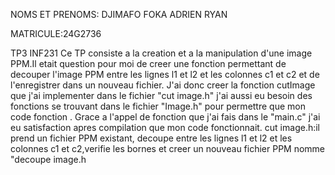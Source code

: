 NOMS ET PRENOMS: DJIMAFO FOKA ADRIEN RYAN

MATRICULE:24G2736

TP3 INF231
Ce TP consiste a la creation et a la manipulation d'une image PPM.Il etait question pour moi de creer une fonction permettant de decouper l'image PPM entre les lignes l1 et l2 et les colonnes c1 et c2 et de l'enregistrer dans un nouveau fichier. J'ai donc creer la fonction cutImage que j'ai implementer dans le fichier "cut image.h" j'ai aussi eu besoin des fonctions se trouvant dans le fichier "Image.h" pour permettre que mon code fonction . Grace a l'appel de fonction que j'ai fais dans le "main.c" j'ai eu satisfaction apres compilation que mon code fonctionnait.
cut image.h:il prend un fichier PPM existant, decoupe entre les lignes l1 et l2 et les colonnes c1 et c2,verifie les bornes et creer un nouveau fichier PPM nomme "decoupe image.h